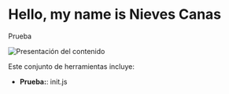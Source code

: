 # Hello, my name is Nieves Canas

Prueba

![Presentación del contenido](assets_readme/Toolkit.jpg)

Este conjunto de herramientas incluye:
- **Prueba:**: init.js


